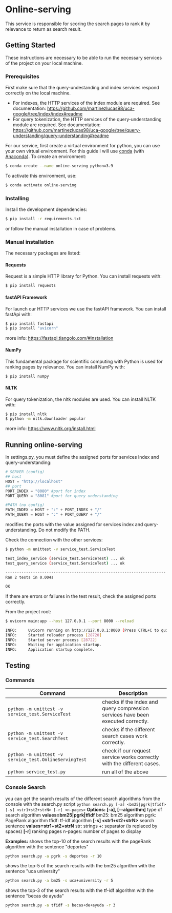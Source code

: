 # Online-serving
This service is responsible for scoring the search pages to rank it by relevance to return as search result.
## Getting Started
These instructions are necessary to be able to run the necessary services of the project on your local machine.
### Prerequisites
First make sure that the query-undestanding and index services respond correctly on the local machine.
- For indexes, the HTTP services of the index module are required.
See documentation: https://github.com/martinezlucas98/uca-google/tree/index/index#readme
- For query tokenization, the HTTP services of the query-understanding module are required.
See documentation: https://github.com/martinezlucas98/uca-google/tree/query-understanding/query-understanding#readme

For our service, first create a virtual environment for python, you can use your own virtual environment. 
For this guide I will use [conda](https://docs.conda.io/projects/conda/en/latest/user-guide/tasks/manage-environments.html) (with [Anaconda](https://www.anaconda.com/products/distribution)).
To create an environment:
```bash
$ conda create --name online-serving python=3.9
```
To activate this environment, use:
```bash
$ conda activate online-serving
```

### Installing
Install the development dependencies:
```bash
$ pip install -r requirements.txt
```
or follow the manual installation in case of problems.
### Manual installation
The necessary packages are listed:
#### Requests
Request is a simple HTTP library for Python.
You can install requests with:
```bash
$ pip install requests
```
#### fastAPI Framework
For launch our HTTP services we use the fastAPI framework.
You can install fastApi with:
```bash
$ pip install fastapi
$ pip install "uvicorn"
```
more info: https://fastapi.tiangolo.com/#installation
#### NumPy
This fundamental package for scientific computing with Python is used for ranking pages by relevance.
 You can install NumPy with:
 ```bash
$ pip install numpy
```
#### NLTK
For query tokenization, the nltk modules are used.
You can install NLTK with:
```bash
$ pip install nltk
$ python -m nltk.downloader popular
```
more info: https://www.nltk.org/install.html

## Running online-serving
In settings.py, you must define the assigned ports for services Index and query-understanding:
```py
# SERVER (config)
## host
HOST = "http://localhost"
## port
PORT_INDEX = "8080" #port for index
PORT_QUERY = "8081" #port for query understanding

#PATH (no config)
PATH_INDEX = HOST + ":" + PORT_INDEX + "/"
PATH_QUERY = HOST + ":" + PORT_QUERY + "/"
```
modifies the ports with the value assigned for services index and query-understanding. Do not modify the PATH.

Check the connection with the other services:
```bash
$ python -m unittest -v service_test.ServiceTest

test_index_service (service_test.ServiceTest) ... ok
test_query_service (service_test.ServiceTest) ... ok

----------------------------------------------------------------------
Ran 2 tests in 0.004s

OK
```
If there are errors or failures in the test result, check the assigned ports correctly.

From the project root:
```bash
$ uvicorn main:app --host 127.0.0.1 --port 8000 --reload 

INFO:     Uvicorn running on http://127.0.0.1:8000 (Press CTRL+C to quit)
INFO:     Started reloader process [28720]
INFO:     Started server process [28722]
INFO:     Waiting for application startup.
INFO:     Application startup complete.

```

## Testing

### Commands
| Command       | Description |
| ------------- | ------------- |
| ```python -m unittest -v service_test.ServiceTest```  | checks if the index and query compression services have been executed correctly.  |
| ```python -m unittest -v service_test.SearchTest```  | checks if the different search cases work correctly.  |
| ```python -m unittest -v service_test.OnlineServingTest```  | check if our request service works correctly with the different cases. |
| ```python service_test.py```  | run all of the above  |
### Console Search 
you can get the search results of the different search algorithms from the console with the search.py script
```python search.py [-a] <bm25|pgrk|tfidf> [-s] <str1+st2+strN> [-r] <n-pages>``` 
**Options:**
**[-a], [--algorithm]**
type of search algorithm
**values=bm25|pgrk|tfidf**
bm25: bm25 algorithm
pgrk: PageRank algorithm
tfidf: tf-idf algorithm
**[-s] <str1+st2+strN>**
search sentence
**values=str1+st2+strN**
str: strings
+: separator (is replaced by spaces)
**[-r] <n-pages>**
ranking pages
n-pages: number of pages to display

**Examples:**
shows the top-10 of the search results with the pageRank algorithm with the sentence "deportes"
```bash
python search.py -a pgrk -s deportes -r 10
```
shows the top-5 of the search results with the bm25 algorithm with the sentence "uca university"
```bash
python search.py -a bm25 -s uca+university -r 5
```

shows the top-3 of the search results with the tf-idf algorithm with the sentence "becas de ayuda"
```bash
python search.py -a tfidf -s becas+de+ayuda -r 3
```